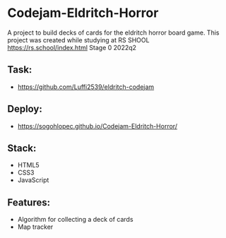 # Codejam-Eldritch-Horror
A project to build decks of cards for the eldritch horror board game. This project was created while studying at RS SHOOL https://rs.school/index.html Stage 0 2022q2

## Task:
* https://github.com/Luffi2539/eldritch-codejam

## Deploy:
* https://sogohlopec.github.io/Codejam-Eldritch-Horror/

## Stack:
* HTML5
* CSS3
* JavaScript

## Features:
* Algorithm for collecting a deck of cards
* Map tracker